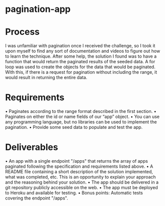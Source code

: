 # pagination-app

# Process

I was unfamiliar with pagination once I received the challenge, so I took it upon
myself to find any sort of documentation and videos to figure out how to learn the technique. After some help, the solution I found was to have a function that would return the paginated results of the seeded data. A for loop was used to create the objects for the data that would be paginated. With this, if there is a request for pagination without including the range, it would result in returning the entire data.

# Requirements

• Paginates according to the range format described in the first section.
• Paginates on either the id or name fields of our “app” object.
• You can use any programming language, but no libraries can be used to implement
the pagination.
• Provide some seed data to populate and test the app.

# Deliverables

• An app with a single endpoint "/apps" that returns the array of apps paginated following the specification and requirements listed above.
• A README file containing a short description of the solution implemented, what was completed, etc. This is an opportunity to explain your approach and the reasoning behind your solution.
• The app should be delivered in a git repository publicly accessible on the web.
• The app must be deployed to Heroku and available for testing.
• Bonus points: Automatic tests covering the endpoint "/apps".
